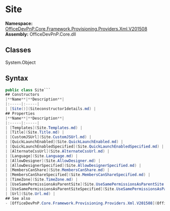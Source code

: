 # Site

**Namespace:** [OfficeDevPnP.Core.Framework.Provisioning.Providers.Xml.V201508](OfficeDevPnP.Core.Framework.Provisioning.Providers.Xml.V201508.md)
**Assembly:** OfficeDevPnP.Core.dll
## Classes
System.Object
## Syntax
```C#
public class Site```
## Constructors
|**Name**|**Description**|
|:-----|:-----|
| [Site()](Siteconstructor1details.md) | 
## Properties
|**Name**|**Description**|
|:-----|:-----|
| [Templates](Site.Templates.md) | 
| [Title](Site.Title.md) | 
| [CustomJSUrl](Site.CustomJSUrl.md) | 
| [QuickLaunchEnabled](Site.QuickLaunchEnabled.md) | 
| [QuickLaunchEnabledSpecified](Site.QuickLaunchEnabledSpecified.md) | 
| [AlternateCssUrl](Site.AlternateCssUrl.md) | 
| [Language](Site.Language.md) | 
| [AllowDesigner](Site.AllowDesigner.md) | 
| [AllowDesignerSpecified](Site.AllowDesignerSpecified.md) | 
| [MembersCanShare](Site.MembersCanShare.md) | 
| [MembersCanShareSpecified](Site.MembersCanShareSpecified.md) | 
| [TimeZone](Site.TimeZone.md) | 
| [UseSamePermissionsAsParentSite](Site.UseSamePermissionsAsParentSite.md) | 
| [UseSamePermissionsAsParentSiteSpecified](Site.UseSamePermissionsAsParentSiteSpecified.md) | 
| [Url](Site.Url.md) | 
## See also
- [OfficeDevPnP.Core.Framework.Provisioning.Providers.Xml.V201508](OfficeDevPnP.Core.Framework.Provisioning.Providers.Xml.V201508.md)
